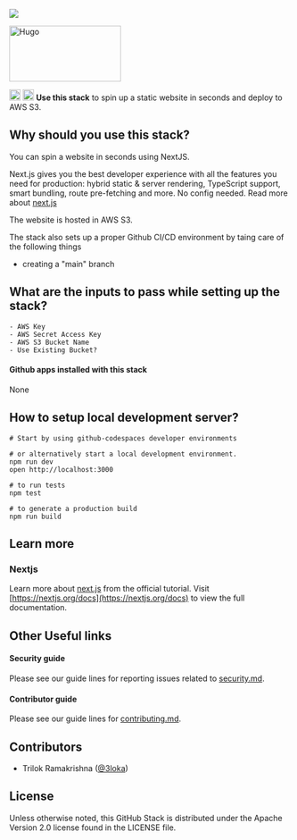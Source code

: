 <a href="https://github.com/3loka/nextjs-aws-s3-stack"><img src="./.github/stacks/use-stack-button.svg"/></a>

<img src="https://upload.wikimedia.org/wikipedia/commons/8/8e/Nextjs-logo.svg" alt="Hugo" width="200" height ="100"/>  

 <p>
    <img src="https://assets.vercel.com/image/upload/v1607554385/repositories/next-js/next-logo.png" height="20">
    <img src="https://avatars.githubusercontent.com/u/6844498?s=200&v=4" height="20">
    <b>Use this stack</b> to spin up a static website in seconds and deploy to AWS S3.
</p>


## Why should you use this stack?
You can spin a website in seconds using NextJS.

Next.js gives you the best developer experience with all the features you need for production: hybrid static & server rendering, TypeScript support, smart bundling, route pre-fetching and more. No config needed. Read more about [next.js](https://nextjs.org/learn)

The website is hosted in AWS S3. 

The stack also sets up a proper Github CI/CD environment by taing care of the following things
- creating a "main" branch


## What are the inputs to pass while setting up the stack?
```
- AWS Key
- AWS Secret Access Key
- AWS S3 Bucket Name
- Use Existing Bucket?
```

#### Github apps installed with this stack
None

## How to setup local development server?
```
# Start by using github-codespaces developer environments 

# or alternatively start a local development environment.
npm run dev
open http://localhost:3000 

# to run tests
npm test

# to generate a production build
npm run build
```

## Learn more 

### Nextjs
Learn more about [next.js](https://nextjs.org/learn) from the official tutorial.
Visit [https://nextjs.org/docs](https://nextjs.org/docs) to view the full documentation.

## Other Useful links

#### Security guide
Please see our guide lines for reporting issues related to [security.md](/.github/stacks/security.md).

#### Contributor guide
Please see our guide lines for [contributing.md](/.github/stacks/contributing.md).

## Contributors 
- Trilok Ramakrishna ([@3loka](https://twitter.com/3loka))

## License
Unless otherwise noted, this GitHub Stack is distributed under the Apache Version 2.0 license found in the LICENSE file.
